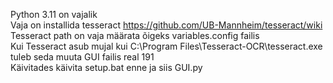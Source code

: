 Python 3.11 on vajalik  
Vaja on installida tesseract https://github.com/UB-Mannheim/tesseract/wiki  
Tesseract path on vaja määrata õigeks variables.config failis  
Kui Tesseract asub mujal kui C:\Program Files\Tesseract-OCR\tesseract.exe tuleb seda muuta GUI failis real 191  
Käivitades käivita setup.bat enne ja siis GUI.py
